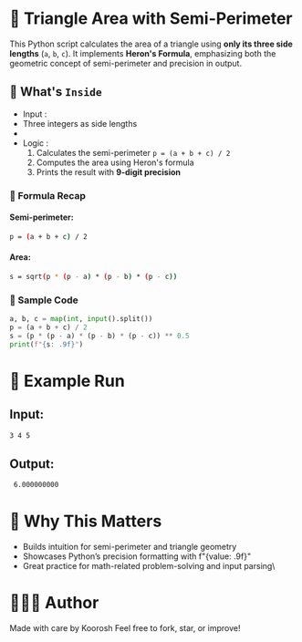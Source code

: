 # 📏 Triangle Area with Semi-Perimeter

This Python script calculates the area of a triangle using **only its three side lengths** (`a`, `b`, `c`). It implements **Heron's Formula**, emphasizing both the geometric concept of semi-perimeter and precision in output.

## 🚀 What's ``Inside``

- Input :
- Three integers as side lengths
- 
- Logic :
  1. Calculates the semi-perimeter `p = (a + b + c) / 2`
  2. Computes the area using Heron's formula
  3. Prints the result with **9-digit precision**

### 🧠 Formula Recap

#### Semi-perimeter:
```bash
p = (a + b + c) / 2
```

#### Area:
```bash
s = sqrt(p * (p - a) * (p - b) * (p - c))
```

### 📄 Sample Code

```python
a, b, c = map(int, input().split())
p = (a + b + c) / 2
s = (p * (p - a) * (p - b) * (p - c)) ** 0.5
print(f"{s: .9f}")
```
# 🧪 Example Run
## Input:
```bash
3 4 5
```
## Output:
```bash
 6.000000000
```
# 🎯 Why This Matters
* Builds intuition for semi-perimeter and triangle geometry
* Showcases Python’s precision formatting with f"{value: .9f}"
* Great practice for math-related problem-solving and input parsing\

# 👨🏻‍🚀 Author
Made with care by Koorosh Feel free to fork, star, or improve!
